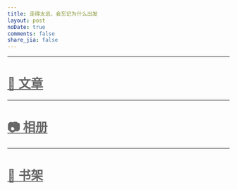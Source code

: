 ```yaml
---
title: 走得太远，会忘记为什么出发
layout: post
noDate: true
comments: false
share_jia: false
---
```


---

<a href="/blog/archives/" target="_self" style="color:#666;"><h1>📝 文章</h1></a>

---

<a href="/blog/archives/" target="_self" style="color:#666;"><h1>📷 相册</h1></a>

---

<a href="/blog/archives/" target="_self" style="color:#666;"><h1>📖 书架</h1></a>
